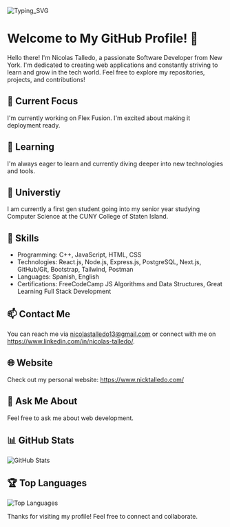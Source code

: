 

![Typing_SVG](https://readme-typing-svg.herokuapp.com?font=Fira+Code&pause=1000&width=435&lines=Hi!+I'm+Nick+Talledo;Full+Stack+Development;Computer+Science+Undergraduate;Software+Developer;Web+Designer)
# Welcome to My GitHub Profile! 👋

Hello there! I'm Nicolas Talledo, a passionate Software Developer from New York. I'm dedicated to creating web applications and constantly striving to learn and grow in the tech world. Feel free to explore my repositories, projects, and contributions!

## 🔭 Current Focus

I'm currently working on Flex Fusion. I'm excited about making it deployment ready.

## 🌱 Learning

I'm always eager to learn and currently diving deeper into new technologies and tools.

## 💼 Universtiy

I am currently a first gen student going into my senior year studying Computer Science at the CUNY College of Staten Island.

## 🚀 Skills

- Programming: C++, JavaScript, HTML, CSS
- Technologies: React.js, Node.js, Express.js, PostgreSQL, Next.js, GitHub/Git, Bootstrap, Tailwind, Postman
- Languages: Spanish, English
- Certifications: FreeCodeCamp JS Algorithms and Data Structures, Great Learning Full Stack Development


## 📫 Contact Me

You can reach me via nicolastalledo13@gmail.com or connect with me on https://www.linkedin.com/in/nicolas-talledo/.

## 🌐 Website

Check out my personal website: https://www.nicktalledo.com/

## 💬 Ask Me About

Feel free to ask me about web development.

## 📊 GitHub Stats

![GitHub Stats](https://github-readme-stats.vercel.app/api?username=NickTalledo&show_icons=true&theme=synthwave)

## 🏆 Top Languages

![Top Languages](https://github-readme-stats.vercel.app/api/top-langs/?username=NickTalledo&theme=synthwave)


Thanks for visiting my profile! Feel free to connect and collaborate.
